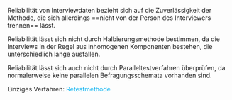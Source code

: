 Reliabilität von Interviewdaten bezieht sich auf die Zuverlässigkeit der Methode, die sich allerdings ==nicht von der Person des Interviewers trennen== lässt.

Reliabilität lässt sich nicht durch Halbierungsmethode bestimmen, da die Interviews in der Regel aus inhomogenen Komponenten bestehen, die unterschiedlich lange ausfallen. 

Reliabilität lässt sich auch nicht durch Paralleltestverfahren überprüfen, da normalerweise keine parallelen Befragungsschemata vorhanden sind. 

Einziges Verfahren: <span style="color:rgb(0, 176, 240)">Retestmethode</span>
